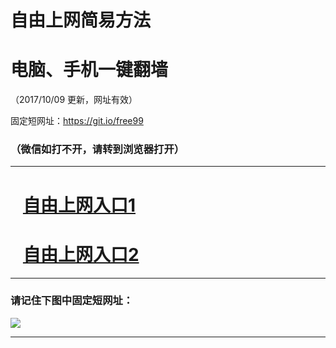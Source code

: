 ﻿# 自由上网简易方法

# 电脑、手机一键翻墙

（2017/10/09 更新，网址有效）

固定短网址：https://git.io/free99

### （微信如打不开，请转到浏览器打开）


***





# &nbsp;&nbsp; <a href="http://ft2483116717.fwq-tz-1001.info/fwqtz01.html?t=100900113566 " target="_blank">自由上网入口1</a>
# &nbsp;&nbsp; <a href="http://ft1242713545.fwq-tz-1002.info/fwqtz02.html?t=10090016644 " target="_blank">自由上网入口2</a>
***

### 请记住下图中固定短网址：

<img src="https://s3-us-west-2.amazonaws.com/fwq-1001/yjfq-20170905okok.png" /> 


***

